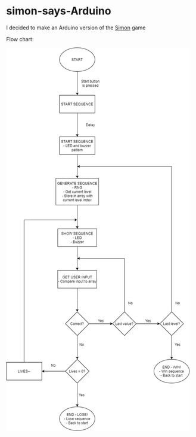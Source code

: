 # simon-says-Arduino

I decided to make an Arduino version of the [Simon](https://www.youtube.com/watch?v=1Yqj76Q4jJ4) game

Flow chart:

![Simon Flowchart](https://github.com/igmen-j/simon-says-Arduino/blob/master/Simon%20Says%20Flowchart.png)
